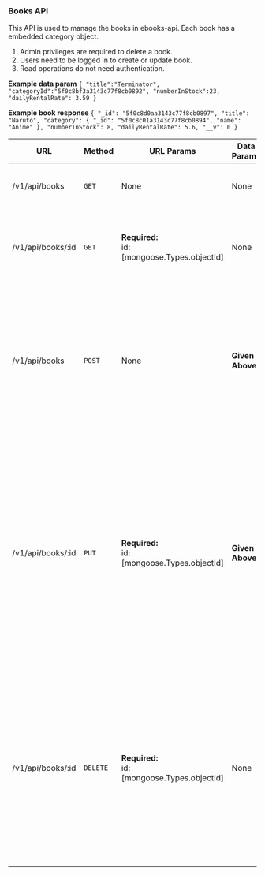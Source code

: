 

### Books API
This API is used to manage the books in ebooks-api. Each book has a embedded category object.
1. Admin privileges are required to delete a book. 
2. Users need to be logged in to create or update book.
3. Read operations do not need authentication.

**Example data param**
`{
    "title":"Terminator",
    "categoryId":"5f0c8bf3a3143c77f8cb0892",
    "numberInStock":23,
    "dailyRentalRate": 3.59
}`

**Example book response**
`{
        "_id": "5f0c8d0aa3143c77f8cb0897",
        "title": "Naruto",
        "category": {
            "_id": "5f0c8c01a3143c77f8cb0894",
            "name": "Anime"
        },
        "numberInStock": 8,
        "dailyRentalRate": 5.6,
        "__v": 0
    }`



| URL               | Method   | URL Params                                    | Data Params     | Success                                                       | Error                                                                                                                                                                                                                                                                                                                                                                                                   |
|-------------------|----------|-----------------------------------------------|-----------------|---------------------------------------------------------------|---------------------------------------------------------------------------------------------------------------------------------------------------------------------------------------------------------------------------------------------------------------------------------------------------------------------------------------------------------------------------------------------------------|
| /v1/api/books     | `GET`    | None                                          | None            | **Code**: 200<br>**Response**:<br>`Returns an array of books` |                                                                                                                                                                                                                                                                                                                                                                                                         |
| /v1/api/books/:id | `GET`    | **Required:**<br>id:[mongoose.Types.objectId] | None            | **Code**: 200<br>**Response**:<br>`Returns specific book`     | **Code**:404<br>**Response**:`Invalid id provided.`<br>OR<br>**Code**:404<br>**Response**:`Book with given id does not exist.`                                                                                                                                                                                                                                                                          |
| /v1/api/books     | `POST`   | None                                          | **Given Above** | **Code**: 200<br>**Response**:<br>`Returns created book`      | **Code**:400<br>**Response**:`Access denied. No token provided.`<br>OR<br>**Code**:400<br>**Response**:`Joi/Mongoose Validation Error.`<br>OR<br>**Code**:400<br>**Response**:`Category does not exist.`<br>OR<br>**Code**:401<br>**Response**:`Invalid token.`                                                                                                                                         |
| /v1/api/books/:id | `PUT`    | **Required:**<br>id:[mongoose.Types.objectId] | **Given Above** | **Code**: 200<br>**Response**:<br>`Returns updated book`      | **Code**:400<br>**Response**:`Access denied. No token provided.`<br>OR<br>**Code**:400<br>**Response**:`Joi/Mongoose Validation Error.`<br>OR<br>**Code**:400<br>**Response**:`Category does not exist.`<br>OR<br>**Code**:401<br>**Response**:`Invalid token.`<br>OR<br>**Code**:404<br>**Response**:`Invalid id provided.`<br>OR<br>**Code**:404<br>**Response**:`Book with given id does not exist.` |
| /v1/api/books/:id | `DELETE` | **Required:**<br>id:[mongoose.Types.objectId] | None            | **Code**: 200<br>**Response**:<br>`Returns deleted book`      | **Code**:400<br>**Response**:`Access denied. No token provided.`<br>OR<br>**Code**:401<br>**Response**:`Invalid token.`<br>OR<br>**Code**:403<br>**Response**:`Access Denied. Not an admin.`<br>OR<br>**Code**:404<br>**Response**:`Invalid id provided.`<br>OR<br>**Code**:404<br>**Response**:`Book with given id does not exist.`                                                                    |
